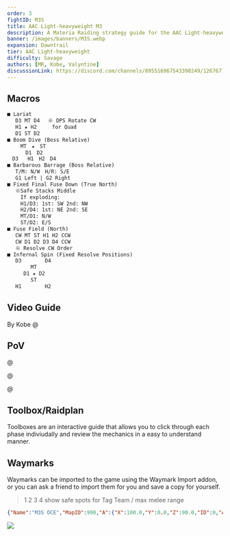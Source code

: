 ```yaml
---
order: 3
fightID: M3S
title: AAC Light-heavyweight M3
description: A Materia Raiding strategy guide for the AAC Light-heavyweight M3 Savage fight in Final Fantasy XIV for the Materia Datacenter.
banner: /images/banners/M3S.webp
expansion: Dawntrail
tier: AAC Light-heavyweight
difficulty: Savage
authors: [MR, Kobe, Valyntine]
discussionLink: https://discord.com/channels/895516967543390249/1267677717495681064
---
```


## Macros

```markdown
■ Lariat
　 D3 MT D4　 ※ DPS Rotate CW 
　 H1 ★ H2　　　for Quad
　 D1 ST D2
■ Boom Dive (Boss Relative)
 　　MT　★　ST
 　　　D1　D2
　D3   H1　H2　D4
■ Barbarous Barrage (Boss Relative)
　 T/M: N/W　H/R: S/E
　 G1 Left | G2 Right
■ Fixed Final Fuse Down (True North)
　 ※Safe Stacks Middle
　 　If exploding:
　 　H1/D3: 1st: SW 2nd: NW
　 　H2/D4: 1st: NE 2nd: SE
　 　MT/D1: N/W
 　　ST/D2: E/S
■ Fuse Field (North)
　 CW MT ST H1 H2 CCW
　 CW D1 D2 D3 D4 CCW
　 ※ Resolve CW Order
■ Infernal Spin (Fixed Resolve Positions)
　 D3　　　 　D4
　　 　　MT
　 　 D1 ★ D2
　 　　　ST
　 H1　　　 　H2
```

## Video Guide
By Kobe
@[](https://youtu.be/tR8nsfc-qfw)

## PoV
@[](https://youtu.be/YUKXZTfbweQ)

@[](https://youtu.be/6Xbhg-K8lBk)

@[](https://youtu.be/eN3IzaXPGQg)


## Toolbox/Raidplan
Toolboxes are an interactive guide that allows you to click through each phase indiviudally and review the mechanics in a easy to understand manner.

<Action title='Barbarous Barrage Toolbox' color='red' href='https://raidplan.io/plan/CWX-puH0h72E14CF' />
<Action title='Final Fusedown Toolbox' color='red' href='https://raidplan.io/plan/X-4Njj0LUUVq8fSr' />

## Waymarks
Waymarks can be imported to the game using the Waymark Import addon, or you can ask a friend to import them for you and save a copy for yourself.

> 1 2 3 4 show safe spots for Tag Team / max melee range
```json
{"Name":"M3S OCE","MapID":990,"A":{"X":100.0,"Y":0.0,"Z":90.0,"ID":0,"Active":true},"B":{"X":110.0,"Y":0.0,"Z":100.0,"ID":1,"Active":true},"C":{"X":100.0,"Y":0.0,"Z":110.0,"ID":2,"Active":true},"D":{"X":90.0,"Y":0.0,"Z":100.0,"ID":3,"Active":true},"One":{"X":93.5,"Y":0.0,"Z":93.5,"ID":4,"Active":true},"Two":{"X":106.5,"Y":0.0,"Z":93.5,"ID":5,"Active":true},"Three":{"X":106.5,"Y":0.0,"Z":106.5,"ID":6,"Active":true},"Four":{"X":93.5,"Y":0.0,"Z":106.5,"ID":7,"Active":true}}
```

![](/images/m3s-waymarks.webp)
